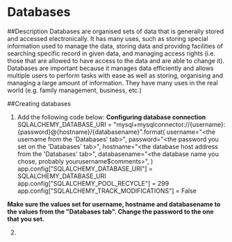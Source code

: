 # Databases

##Description
Databases are organised sets of data that is generally stored and accessed electronically. It has many uses, such as storing special 
information used to manage the data, storing data and providng facilities of searching specific record in given data, and managing access
rights (i.e. those that are allowed to have access to the data and are able to change it). Databases are important because it manages data 
efficiently and allows multiple users to perform tasks with ease as well as storing, organising and managing a large amount of information.
They have many uses in the real world (e.g. family management, business, etc.) 

##Creating databases
1. Add the following code below:
**Configuring database connection**
SQLALCHEMY_DATABASE_URI = "mysql+mysqlconnector://{username}:{password}@{hostname}/{databasename}".format(
    username="<the username from the 'Databases' tab>",
    password="<the password you set on the 'Databases' tab>",
    hostname="<the database host address from the 'Databases' tab>",
    databasename="<the database name you chose, probably yourusername$comments>",
)
app.config["SQLALCHEMY_DATABASE_URI"] = SQLALCHEMY_DATABASE_URI
app.config["SQLALCHEMY_POOL_RECYCLE"] = 299
app.config["SQLALCHEMY_TRACK_MODIFICATIONS"] = False

**Make sure the values set for username, hostname and databasename to the values from the "Databases tab". Change the password to the one 
that you set.**

2. 

